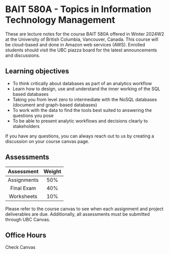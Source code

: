 # BAIT 580A - Topics in Information Technology Management

These are lecture notes for the course BAIT 580A offered in Winter 2024W2 at the University of British Columbia, Vancouver, Canada. This course will be cloud-based and done in Amazon web services (AWS). Enrolled students should visit the UBC piazza board for the latest announcements and discussions.

## Learning objectives

- To think critically about databases as part of an analytics workflow
- Learn how to design, use and understand the inner working of the SQL based databases
- Taking you from level zero to intermediate with the NoSQL databases (document and graph-based databases)
- To work with the data to find the tools best suited to answering the questions you pose
- To be able to present analytic workflows and decisions clearly to stakeholders

If you have any questions, you can always reach out to us by creating a discussion on your course canvas page.

## Assessments

| Assessment                                                      | Weight |
| :---:                                                           | :---:  |
| Assignments                                                     | 50%    |
| Final Exam                                             | 40%    |
| Worksheets                                                   | 10%    |

Please refer to the course canvas to see when each assignment and project deliverables are due. Additionally, all assessments must be submitted through UBC Canvas. 

## Office Hours

Check Canvas
